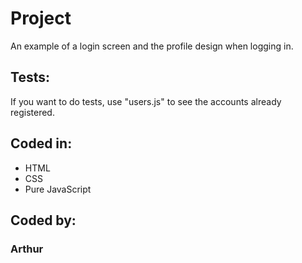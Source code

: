 # Project
An example of a login screen and the profile design when logging in.
## Tests:
If you want to do tests, use "users.js" to see the accounts already registered.
## Coded in:
* HTML
* CSS
* Pure JavaScript
## Coded by:
### Arthur
